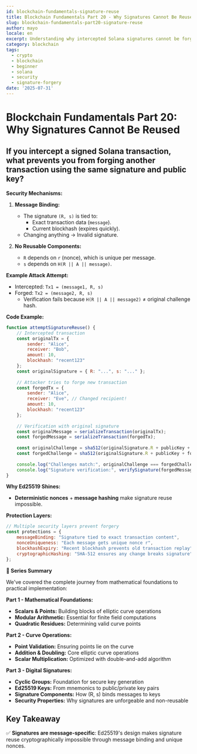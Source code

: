 ```yaml
---
id: blockchain-fundamentals-signature-reuse
title: Blockchain Fundamentals Part 20 - Why Signatures Cannot Be Reused
slug: blockchain-fundamentals-part20-signature-reuse
author: mayo
locale: en
excerpt: Understanding why intercepted Solana signatures cannot be forged or reused for different transactions
category: blockchain
tags:
  - crypto
  - blockchain
  - beginner
  - solana
  - security
  - signature-forgery
date: '2025-07-31'
---
```

# Blockchain Fundamentals Part 20: Why Signatures Cannot Be Reused

## If you intercept a signed Solana transaction, what prevents you from forging another transaction using the same signature and public key?

**Security Mechanisms:**

1. **Message Binding:**
   * The signature `(R, s)` is tied to:
      * Exact transaction data (`message`).
      * Current blockhash (expires quickly).
   * Changing anything → Invalid signature.

2. **No Reusable Components:**
   * `R` depends on `r` (nonce), which is unique per message.
   * `s` depends on `H(R || A || message)`.

**Example Attack Attempt:**
* Intercepted: `Tx1 = (message1, R, s)`
* Forged: `Tx2 = (message2, R, s)`
   * Verification fails because `H(R || A || message2)` ≠ original challenge hash.

**Code Example:**
```javascript
function attemptSignatureReuse() {
    // Intercepted transaction
    const originalTx = {
        sender: "Alice",
        receiver: "Bob", 
        amount: 10,
        blockhash: "recent123"
    };
    const originalSignature = { R: "...", s: "..." };
    
    // Attacker tries to forge new transaction
    const forgedTx = {
        sender: "Alice",
        receiver: "Eve", // Changed recipient!
        amount: 10,
        blockhash: "recent123"
    };
    
    // Verification with original signature
    const originalMessage = serializeTransaction(originalTx);
    const forgedMessage = serializeTransaction(forgedTx);
    
    const originalChallenge = sha512(originalSignature.R + publicKey + originalMessage);
    const forgedChallenge = sha512(originalSignature.R + publicKey + forgedMessage);
    
    console.log("Challenges match:", originalChallenge === forgedChallenge); // false
    console.log("Signature verification:", verifySignature(forgedMessage, originalSignature, publicKey)); // false
}
```

**Why Ed25519 Shines:**
* **Deterministic nonces** + **message hashing** make signature reuse impossible.

**Protection Layers:**
```javascript
// Multiple security layers prevent forgery
const protections = {
    messageBinding: "Signature tied to exact transaction content",
    nonceUniqueness: "Each message gets unique nonce r",
    blockhashExpiry: "Recent blockhash prevents old transaction replay",
    cryptographicHashing: "SHA-512 ensures any change breaks signature"
};
```

**🎯 Series Summary**

We've covered the complete journey from mathematical foundations to practical implementation:

**Part 1 - Mathematical Foundations:**
* **Scalars & Points:** Building blocks of elliptic curve operations
* **Modular Arithmetic:** Essential for finite field computations
* **Quadratic Residues:** Determining valid curve points

**Part 2 - Curve Operations:**
* **Point Validation:** Ensuring points lie on the curve
* **Addition & Doubling:** Core elliptic curve operations
* **Scalar Multiplication:** Optimized with double-and-add algorithm

**Part 3 - Digital Signatures:**
* **Cyclic Groups:** Foundation for secure key generation
* **Ed25519 Keys:** From mnemonics to public/private key pairs
* **Signature Components:** How (R, s) binds messages to keys
* **Security Properties:** Why signatures are unforgeable and non-reusable

## Key Takeaway
✅ **Signatures are message-specific**: Ed25519's design makes signature reuse cryptographically impossible through message binding and unique nonces.